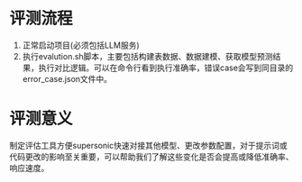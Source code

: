 # 评测流程

1. 正常启动项目(必须包括LLM服务)
2. 执行evalution.sh脚本，主要包括构建表数据、数据建模、获取模型预测结果，执行对比逻辑。可以在命令行看到执行准确率，错误case会写到同目录的error_case.json文件中。

# 评测意义

制定评估工具方便supersonic快速对接其他模型、更改参数配置，对于提示词或代码更改的影响至关重要，可以帮助我们了解这些变化是否会提高或降低准确率、响应速度。
